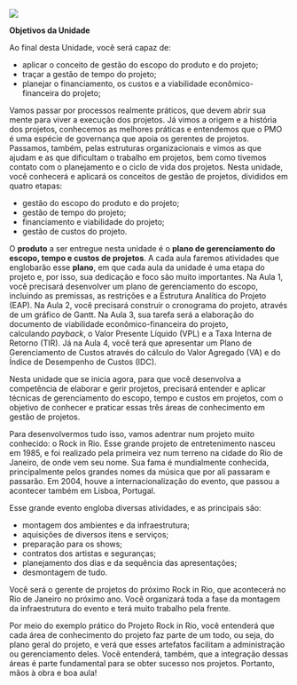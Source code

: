[![](https://ampli-images.s3.amazonaws.com/production/cb311df3-88cf-429f-8513-ebf29ac4ae08/original)](https://ampli-images.s3.amazonaws.com/production/cb311df3-88cf-429f-8513-ebf29ac4ae08/original)

**Objetivos da Unidade**

Ao final desta Unidade, você será capaz de:

- aplicar o conceito de gestão do escopo do produto e do projeto;
- traçar a gestão de tempo do projeto;
- planejar o financiamento, os custos e a viabilidade econômico-financeira do projeto;

Vamos passar por processos realmente práticos, que devem abrir sua mente para viver a execução dos projetos. Já vimos a origem e a história dos projetos, conhecemos as melhores práticas e entendemos que o PMO é uma espécie de governança que apoia os gerentes de projetos. Passamos, também, pelas estruturas organizacionais e vimos as que ajudam e as que dificultam o trabalho em projetos, bem como tivemos contato com o planejamento e o ciclo de vida dos projetos. Nesta unidade, você conhecerá e aplicará os conceitos de gestão de projetos, divididos em quatro etapas:

- gestão do escopo do produto e do projeto;
- gestão de tempo do projeto;
- financiamento e viabilidade do projeto;
- gestão de custos do projeto.

O **produto** a ser entregue nesta unidade é o **plano de gerenciamento do escopo, tempo e custos de projetos**. A cada aula faremos atividades que englobarão esse **plano**, em que cada aula da unidade é uma etapa do projeto e, por isso, sua dedicação e foco são muito importantes. Na Aula 1, você precisará desenvolver um plano de gerenciamento do escopo, incluindo as premissas, as restrições e a Estrutura Analítica do Projeto (EAP). Na Aula 2, você precisará construir o cronograma do projeto, através de um gráfico de Gantt. Na Aula 3, sua tarefa será a elaboração do documento de viabilidade econômico-financeira do projeto, calculando _payback_, o Valor Presente Líquido (VPL) e a Taxa Interna de Retorno (TIR). Já na Aula 4, você terá que apresentar um Plano de Gerenciamento de Custos através do cálculo do Valor Agregado (VA) e do Índice de Desempenho de Custos (IDC).

Nesta unidade que se inicia agora, para que você desenvolva a competência de elaborar e gerir projetos, precisará entender e aplicar técnicas de gerenciamento do escopo, tempo e custos em projetos, com o objetivo de conhecer e praticar essas três áreas de conhecimento em gestão de projetos.

Para desenvolvermos tudo isso, vamos adentrar num projeto muito conhecido: o Rock in Rio. Esse grande projeto de entretenimento nasceu em 1985, e foi realizado pela primeira vez num terreno na cidade do Rio de Janeiro, de onde vem seu nome. Sua fama é mundialmente conhecida, principalmente pelos grandes nomes da música que por ali passaram e passarão. Em 2004, houve a internacionalização do evento, que passou a acontecer também em Lisboa, Portugal.

Esse grande evento engloba diversas atividades, e as principais são:

- montagem dos ambientes e da infraestrutura;
- aquisições de diversos itens e serviços;
- preparação para os shows;
- contratos dos artistas e seguranças;
- planejamento dos dias e da sequência das apresentações;
- desmontagem de tudo.

Você será o gerente de projetos do próximo Rock in Rio, que acontecerá no Rio de Janeiro no próximo ano. Você organizará toda a fase da montagem da infraestrutura do evento e terá muito trabalho pela frente.

Por meio do exemplo prático do Projeto Rock in Rio, você entenderá que cada área de conhecimento do projeto faz parte de um todo, ou seja, do plano geral do projeto, e verá que esses artefatos facilitam a administração ou gerenciamento deles. Você entenderá, também, que a integração dessas áreas é parte fundamental para se obter sucesso nos projetos. Portanto, mãos à obra e boa aula!